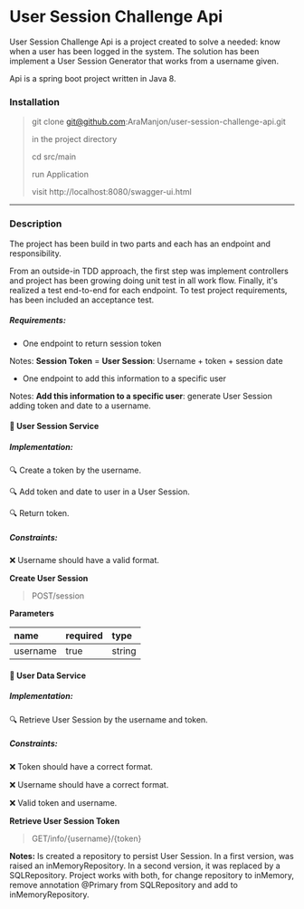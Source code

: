 # User Session Challenge Api

User Session Challenge Api is a project created to solve a needed: know when a user has been logged in the system.
The solution has been implement a User Session Generator that works from a username given.

Api is a spring boot project written in Java 8.

### Installation

> git clone git@github.com:AraManjon/user-session-challenge-api.git
>
> in the project directory
>
> cd src/main
>
> run Application
>
> visit http://localhost:8080/swagger-ui.html
--------------------------

### Description

The project has been build in two parts and each has an endpoint and responsibility. 

From an outside-in TDD approach, the first step was implement controllers and project has been growing doing unit test in all work flow. 
Finally, it's realized a test end-to-end for each endpoint. To test project requirements, has been included an acceptance test.

##### Requirements:

- One endpoint to return session token

Notes: **Session Token** = **User Session**:  Username + token + session date

- One endpoint to add this information to a specific user

Notes: **Add this information to a specific user**: generate User Session adding token and date to a username.

#### :rocket: User Session Service

##### Implementation:

:mag: Create a token by the username.

:mag: Add token and date to user in a User Session.

:mag: Return token.

##### Constraints:

:x: Username should have a valid format.

**Create User Session**
 
> POST/session

**Parameters**

| name | required | type |
|:------|:----------|:------|
| username | true | string |

#### :rocket: User Data Service

##### Implementation:

:mag: Retrieve User Session by the username and token.


##### Constraints:

:x: Token should have a correct format. 

:x: Username should have a correct format. 

:x: Valid token and username.

**Retrieve User Session Token**
 
> GET/info/{username}/{token}

**Notes:** Is created a repository to persist User Session. In a first version, was raised an inMemoryRepository. In a second version, it was replaced by a SQLRepository. Project works with both, for change repository to inMemory, remove annotation @Primary from SQLRepository and add to inMemoryRepository.  
